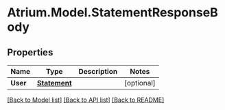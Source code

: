 # Atrium.Model.StatementResponseBody
## Properties

Name | Type | Description | Notes
------------ | ------------- | ------------- | -------------
**User** | [**Statement**](Statement.md) |  | [optional] 

[[Back to Model list]](../README.md#documentation-for-models) [[Back to API list]](../README.md#documentation-for-api-endpoints) [[Back to README]](../README.md)

